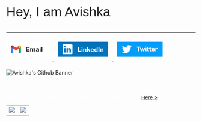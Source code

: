 <link rel="preconnect" href="https://fonts.gstatic.com">
<link href="https://fonts.googleapis.com/css2?family=Poppins:wght@400;500;600;700&display=swap" rel="stylesheet">
<p style="font-size:2.5em;font-family: 'Poppins', sans-serif;" >Hey, I am Avishka</p>
<hr style="border-color:white;" />
<a target="_blank" href="mailto:gargavishka@gmail.com" target="_blank">
<img style="padding:10px 10px 10px 0px;" height="40em" alt="Email" src="./Email.png" />
</a>
<a target="_blank" href="https://www.linkedin.com/in/avishka24/" target="_blank">
<img style="padding:10px;" height="40em" alt="LinkedIn" src="./Linkedin.png" />
</a>
<a target="_blank" href="https://twitter.com/Avishka_24" target="_blank">
<img style="padding:10px;" height="40em" alt="Twitter" src="./Twitter.png" />
</a>
<div style="padding: 20px 0px;"><img src="./group627.png" alt="Avishka's Github Banner"></div>
<p style="color:white;font-weight:500;font-family: 'Poppins', sans-serif;">
   I am a Web Developer and interested in front end development and UI Designing. Checkout my portfolio to know more about me <a href="https://avishka24.github.io/"> Here ></a>
</p>
<table width="100%">
  <tr>
    <td>
<img height="180em" src="https://github-readme-stats.vercel.app/api?username=avishka24&show_icons=true&hide_border=true&theme=dracula" /> </td>
 <td> <img height="180em" src="https://github-readme-stats.vercel.app/api/top-langs/?username=avishka24&show_icons=true&hide_border=true&layout=compact&langs_count=8&theme=dracula"/> </td>
  </tr>
 <table>
  
